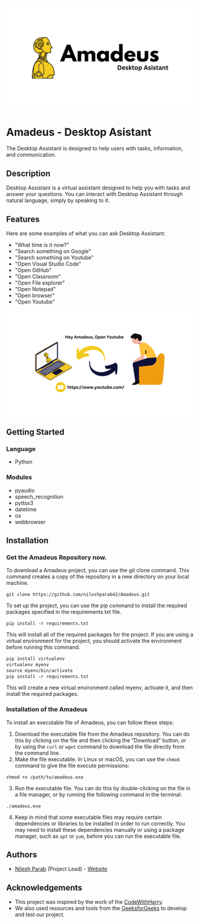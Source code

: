 ![Cover image](https://github.com/nileshparab42/Amadeus/blob/master/assets/Amadeus-Cover.png)

# Amadeus - Desktop Asistant

The Desktop Assistant is designed to help users with tasks, information, and communication.

## Description

Desktop Assistant is a virtual assistant designed to help you with tasks and answer your questions. You can interact with Desktop Assistant through natural language, simply by speaking to it.
 
## Features

Here are some examples of what you can ask Desktop Assistant:

- "What time is it now?"
- "Search something on Google"
- "Search something on Youtube"
- "Open Visual Studio Code"
- "Open GitHub"
- "Open Classroom"
- "Open File explorer"
- "Open Notepad"
- "Open browser"
- "Open Youtube"

![image of features](https://github.com/nileshparab42/Amadeus/blob/master/assets/AD-Features.png)


## Getting Started

### Language

* Python

### Modules

* pyaudio
* speech_recognition
* pyttsx3
* datetime
* os
* webbrowser

## Installation

### Get the Amadeus Repository now.

To download a Amadeus project, you can use the git clone command. This command creates a copy of the repository in a new directory on your local machine.
```
git clone https://github.com/nileshparab42/Amadeus.git
```
To set up the project, you can use the pip command to install the required packages specified in the requirements.txt file.
```
pip install -r requirements.txt
```
This will install all of the required packages for the project. If you are using a virtual environment for the project, you should activate the environment before running this command.
```
pip install virtualenv
virtualenv myenv
source myenv/bin/activate
pip install -r requirements.txt
```
This will create a new virtual environment called myenv, activate it, and then install the required packages.

### Installation of the Amadeus 
To install an executable file of Amadeus, you can follow these steps:

1. Download the executable file from the Amadeus repository. You can do this by clicking on the file and then clicking the "Download" button, or by using the `curl` or `wget` command to download the file directly from the command line.
2. Make the file executable. In Linux or macOS, you can use the `chmod` command to give the file execute permissions:
```
chmod +x /path/to/amadeus.exe
```
3. Run the executable file. You can do this by double-clicking on the file in a file manager, or by running the following command in the terminal:
```
./amadeus.exe
```
4. Keep in mind that some executable files may require certain dependencies or libraries to be installed in order to run correctly. You may need to install these dependencies manually or using a package manager, such as `apt` or `yum`, before you can run the executable file.

## Authors

- [Nilesh Parab](https://github.com/nileshparab42) (Project Lead) - [Website](https://nileshparab10.blogspot.com/)
  

## Acknowledgements

- This project was inspired by the work of the [CodeWithHarry](https://www.youtube.com/@CodeWithHarry).
- We also used resources and tools from the [GeeksforGeeks](https://www.geeksforgeeks.org/speech-recognition-in-python-using-google-speech-api/) to develop and test our project.
